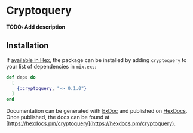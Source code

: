 # Cryptoquery

**TODO: Add description**

## Installation

If [available in Hex](https://hex.pm/docs/publish), the package can be installed
by adding `cryptoquery` to your list of dependencies in `mix.exs`:

```elixir
def deps do
  [
    {:cryptoquery, "~> 0.1.0"}
  ]
end
```

Documentation can be generated with [ExDoc](https://github.com/elixir-lang/ex_doc)
and published on [HexDocs](https://hexdocs.pm). Once published, the docs can
be found at [https://hexdocs.pm/cryptoquery](https://hexdocs.pm/cryptoquery).

